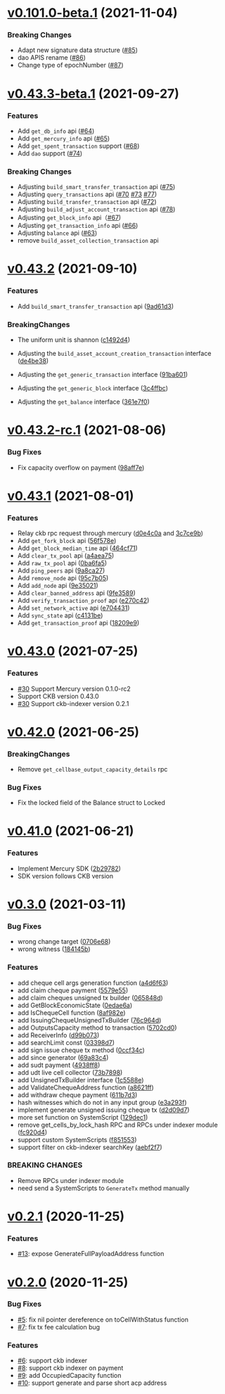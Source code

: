 # [v0.101.0-beta.1](https://github.com/nervosnetwork/ckb-sdk-java/compare/v0.43.3-beta.1...v0.101.0-beta.1) (2021-11-04)

### Breaking Changes

* Adapt new signature data structure ([#85](https://github.com/nervosnetwork/ckb-sdk-go/pull/85))
* dao APIS rename ([#86](https://github.com/nervosnetwork/ckb-sdk-go/pull/86))
* Change type of epochNumber ([#87](https://github.com/nervosnetwork/ckb-sdk-go/pull/87))

# [v0.43.3-beta.1](https://github.com/nervosnetwork/ckb-sdk-java/compare/v0.43.2...v0.43.3-beta.1) (2021-09-27)

### Features

* Add `get_db_info`
  api ([#64](https://github.com/nervosnetwork/ckb-sdk-go/pull/64))
* Add `get_mercury_info`
  api ([#65](https://github.com/nervosnetwork/ckb-sdk-go/pull/65))
* Add `get_spent_transaction`
  support ([#68](https://github.com/nervosnetwork/ckb-sdk-go/pull/68))
* Add `dao`
  support ([#74](https://github.com/nervosnetwork/ckb-sdk-go/pull/74))

### Breaking Changes

* Adjusting `build_smart_transfer_transaction` api ([#75](https://github.com/nervosnetwork/ckb-sdk-go/pull/75))
* Adjusting `query_transactions`
  api ([#70](https://github.com/nervosnetwork/ckb-sdk-go/pull/70) [#73](https://github.com/nervosnetwork/ckb-sdk-go/pull/73) [#77](https://github.com/nervosnetwork/ckb-sdk-go/pull/77))
* Adjusting `build_transfer_transaction` api ([#72](https://github.com/nervosnetwork/ckb-sdk-go/pull/72))
* Adjusting `build_adjust_account_transaction` api ([#78](https://github.com/nervosnetwork/ckb-sdk-go/pull/78))
* Adjusting `get_block_info` api（[#67](https://github.com/nervosnetwork/ckb-sdk-go/pull/67))
* Adjusting `get_transaction_info` api ([#66](https://github.com/nervosnetwork/ckb-sdk-go/pull/66))
* Adjusting `balance` api ([#63](https://github.com/nervosnetwork/ckb-sdk-go/pull/63))
* remove `build_asset_collection_transaction` api

# [v0.43.2](https://github.com/nervosnetwork/ckb-sdk-java/compare/v0.43.2-rc.1...v0.43.2) (2021-09-10)

### Features

* Add `build_smart_transfer_transaction`
  api ([9ad61d3](https://github.com/nervosnetwork/ckb-sdk-go/pull/59/commits/9ad61d3f69422c5fc58b15830942bec333294eb9))

### BreakingChanges

* The uniform unit is
  shannon ([c1492d4](https://github.com/zhengjianhui/ckb-sdk-go/commit/c1492d4bd2450b39cf3daeb1e507119ce72d0036))

* Adjusting the `build_asset_account_creation_transaction`
  interface ([de4be38](https://github.com/nervosnetwork/ckb-sdk-go/pull/54/commits/de4be388808f7f5d7cd8b810addf9320c8b36ad6))

* Adjusting the `get_generic_transaction`
  interface ([91ba601](https://github.com/nervosnetwork/ckb-sdk-go/pull/55/commits/91ba6010b8908203c97cfc4f8ef1fa85a13f6642))

* Adjusting the `get_generic_block`
  interface ([3c4ffbc](https://github.com/nervosnetwork/ckb-sdk-go/pull/57/commits/3c4ffbc372dbf72faba2d074ec40b3185d13c97c))

* Adjusting the `get_balance`
  interface ([361e7f0](https://github.com/nervosnetwork/ckb-sdk-go/pull/53/commits/361e7f0017ae725e0fbf601e4d3327ddddb13977))

# [v0.43.2-rc.1](https://github.com/nervosnetwork/ckb-sdk-go/compare/v0.43.1...v0.43.2-rc.1) (2021-08-06)

### Bug Fixes

* Fix capacity overflow on
  payment ([98aff7e](https://github.com/nervosnetwork/ckb-sdk-go/pull/51/commits/98aff7ec39e1680bd47be1e3bb623893090b795e))

# [v0.43.1](https://github.com/nervosnetwork/ckb-sdk-go/compare/v0.43.0...v0.43.1) (2021-08-01)

### Features

* Relay ckb rpc request through
  mercury ([d0e4c0a](https://github.com/nervosnetwork/ckb-sdk-go/pull/35/commits/d0e4c0a2ea2454aae52e6ff0d87d96832f18b2c1)
  and [3c7ce9b](https://github.com/nervosnetwork/ckb-sdk-go/pull/49/commits/3c7ce9b1a5cedc8aaecfd745c7d9b2f1e063f6a5))
* Add `get_fork_block`
  api ([56f578e](https://github.com/nervosnetwork/ckb-sdk-go/pull/48/commits/56f578e9cd6b9acf46642971cf9c117eaa81b6b7))
* Add `get_block_median_time`
  api ([464cf71](https://github.com/nervosnetwork/ckb-sdk-go/pull/47/commits/464cf71230738f588d46b624db7597539bfdb4d9))
* Add `clear_tx_pool`
  api ([a4aea75](https://github.com/nervosnetwork/ckb-sdk-go/pull/46/commits/a4aea75f46c62a0f7a053f709d60c37e694c5d81))
* Add `raw_tx_pool`
  api ([0ba6fa5](https://github.com/nervosnetwork/ckb-sdk-go/pull/45/commits/0ba6fa563c468b39b7ad42c9880f72de434f0845))
* Add `ping_peers`
  api ([9a8ca27](https://github.com/nervosnetwork/ckb-sdk-go/pull/44/commits/9a8ca276aff50259bd8a4595d21c7ea8d916aded))
* Add `remove_node`
  api ([95c7b05](https://github.com/nervosnetwork/ckb-sdk-go/pull/43/commits/95c7b059c06cfc5aec6c9f91a6edb839e3e9bd18))
* Add `add_node`
  api ([9e35021](https://github.com/nervosnetwork/ckb-sdk-go/pull/42/commits/9e3502161064e2eb8012becca2d87f8a55c288aa))
* Add `clear_banned_address`
  api ([9fe3589](https://github.com/nervosnetwork/ckb-sdk-go/pull/41/commits/9fe3589d3bc6479b24d98d6f4d2d4837c6c96a63))
* Add `verify_transaction_proof`
  api ([e270c42](https://github.com/nervosnetwork/ckb-sdk-go/pull/40/commits/e270c423da0e143c6d2dd2574cde7aa6c2f73aae))
* Add `set_network_active`
  api ([e704431](https://github.com/nervosnetwork/ckb-sdk-go/pull/39/commits/e704431b1ccb63f14db715fae74fd7c94638f10d))
* Add `sync_state`
  api ([c4131be](https://github.com/nervosnetwork/ckb-sdk-go/pull/38/commits/c4131bec2722f4b0764d7a7c475bee28a688f9a5))
* Add `get_transaction_proof`
  api ([18209e9](https://github.com/nervosnetwork/ckb-sdk-go/pull/37/commits/18209e9af95302d191e2656eb8b5580ff2108437))

# [v0.43.0](https://github.com/nervosnetwork/ckb-sdk-go/compare/v0.42.0...v0.43.0) (2021-07-25)

### Features

* [#30](https://github.com/nervosnetwork/ckb-sdk-go/pull/30) Support Mercury version 0.1.0-rc2
* Support CKB version 0.43.0
* [#30](https://github.com/nervosnetwork/ckb-sdk-go/pull/30) Support ckb-indexer version 0.2.1

# [v0.42.0](https://github.com/nervosnetwork/ckb-sdk-go/compare/v0.41.0...v0.42.0) (2021-06-25)

### BreakingChanges

* Remove `get_cellbase_output_capacity_details` rpc

### Bug Fixes

* Fix the locked field of the Balance struct to Locked

# [v0.41.0](https://github.com/nervosnetwork/ckb-sdk-go/compare/v0.3.0...v0.41.0) (2021-06-21)

### Features

* Implement Mercury
  SDK ([2b29782](https://github.com/nervosnetwork/ckb-sdk-go/commit/2b2978252036d264b9a1d92368b57222e75d6e34))
* SDK version follows CKB version

# [v0.3.0](https://github.com/nervosnetwork/ckb-sdk-go/compare/v0.2.1...v0.3.0) (2021-03-11)

### Bug Fixes

* wrong change target ([0706e68](https://github.com/nervosnetwork/ckb-sdk-go/commit/0706e68))
* wrong witness ([184145b](https://github.com/nervosnetwork/ckb-sdk-go/commit/184145b))

### Features

* add cheque cell args generation function ([a4d6f63](https://github.com/nervosnetwork/ckb-sdk-go/commit/a4d6f63))
* add claim cheque payment ([5579e55](https://github.com/nervosnetwork/ckb-sdk-go/commit/5579e55))
* add claim cheques unsigned tx builder ([065848d](https://github.com/nervosnetwork/ckb-sdk-go/commit/065848d))
* add GetBlockEconomicState ([0edae6a](https://github.com/nervosnetwork/ckb-sdk-go/commit/0edae6a))
* add IsChequeCell function ([8af982e](https://github.com/nervosnetwork/ckb-sdk-go/commit/8af982e))
* add IssuingChequeUnsignedTxBuilder ([76c964d](https://github.com/nervosnetwork/ckb-sdk-go/commit/76c964d))
* add OutputsCapacity method to transaction ([5702cd0](https://github.com/nervosnetwork/ckb-sdk-go/commit/5702cd0))
* add ReceiverInfo ([d99b073](https://github.com/nervosnetwork/ckb-sdk-go/commit/d99b073))
* add searchLimit const ([03398d7](https://github.com/nervosnetwork/ckb-sdk-go/commit/03398d7))
* add sign issue cheque tx method ([0ccf34c](https://github.com/nervosnetwork/ckb-sdk-go/commit/0ccf34c))
* add since generator ([69a83c4](https://github.com/nervosnetwork/ckb-sdk-go/commit/69a83c4))
* add sudt payment ([4938ff8](https://github.com/nervosnetwork/ckb-sdk-go/commit/4938ff8))
* add udt live cell collector ([73b7898](https://github.com/nervosnetwork/ckb-sdk-go/commit/73b7898))
* add UnsignedTxBuilder interface ([1c5588e](https://github.com/nervosnetwork/ckb-sdk-go/commit/1c5588e))
* add ValidateChequeAddress function ([a8621ff](https://github.com/nervosnetwork/ckb-sdk-go/commit/a8621ff))
* add withdraw cheque payment ([611b7d3](https://github.com/nervosnetwork/ckb-sdk-go/commit/611b7d3))
* hash witnesses which do not in any input group ([e3a293f](https://github.com/nervosnetwork/ckb-sdk-go/commit/e3a293f))
* implement generate unsigned issuing cheque tx ([d2d09d7](https://github.com/nervosnetwork/ckb-sdk-go/commit/d2d09d7))
* more set function on SystemScript ([129dec1](https://github.com/nervosnetwork/ckb-sdk-go/commit/129dec1))
* remove get_cells_by_lock_hash RPC and RPCs under indexer
  module ([fc920d4](https://github.com/nervosnetwork/ckb-sdk-go/commit/fc920d4))
* support custom SystemScripts ([f851553](https://github.com/nervosnetwork/ckb-sdk-go/commit/f851553))
* support filter on ckb-indexer searchKey ([aebf2f7](https://github.com/nervosnetwork/ckb-sdk-go/commit/aebf2f7))

### BREAKING CHANGES

* Remove RPCs under indexer module
* need send a SystemScripts to `GenerateTx` method manually

# [v0.2.1](https://github.com/nervosnetwork/ckb-sdk-go/compare/v0.2.0...v0.2.1) (2020-11-25)

### Features

* [#13](https://github.com/nervosnetwork/ckb-sdk-go/pull/13): expose GenerateFullPayloadAddress function

# [v0.2.0](https://github.com/nervosnetwork/ckb-bitpie-sdk/compare/v0.1.0...v0.2.0) (2020-11-25)

### Bug Fixes

* [#5](https://github.com/nervosnetwork/ckb-sdk-go/pull/5): fix nil pointer dereference on toCellWithStatus function
* [#7](https://github.com/nervosnetwork/ckb-sdk-go/pull/7): fix tx fee calculation bug

### Features

* [#6](https://github.com/nervosnetwork/ckb-sdk-go/pull/6): support ckb indexer
* [#8](https://github.com/nervosnetwork/ckb-sdk-go/pull/8): support ckb indexer on payment
* [#9](https://github.com/nervosnetwork/ckb-sdk-go/pull/9): add OccupiedCapacity function
* [#10](https://github.com/nervosnetwork/ckb-sdk-go/pull/10): support generate and parse short acp address
